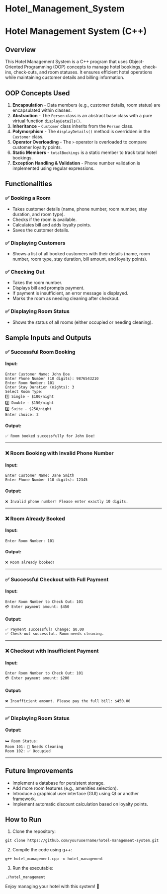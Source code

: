 # Hotel_Management_System

# Hotel Management System (C++)

## Overview
This Hotel Management System is a C++ program that uses Object-Oriented Programming (OOP) concepts to manage hotel bookings, check-ins, check-outs, and room statuses. It ensures efficient hotel operations while maintaining customer details and billing information.

## OOP Concepts Used

1. **Encapsulation** - Data members (e.g., customer details, room status) are encapsulated within classes.
2. **Abstraction** - The `Person` class is an abstract base class with a pure virtual function `displayDetails()`.
3. **Inheritance** - `Customer` class inherits from the `Person` class.
4. **Polymorphism** - The `displayDetails()` method is overridden in the `Customer` class.
5. **Operator Overloading** - The `>` operator is overloaded to compare customer loyalty points.
6. **Static Members** - `totalBookings` is a static member to track total hotel bookings.
7. **Exception Handling & Validation** - Phone number validation is implemented using regular expressions.

## Functionalities

### ✅ Booking a Room
- Takes customer details (name, phone number, room number, stay duration, and room type).
- Checks if the room is available.
- Calculates bill and adds loyalty points.
- Saves the customer details.

### ✅ Displaying Customers
- Shows a list of all booked customers with their details (name, room number, room type, stay duration, bill amount, and loyalty points).

### ✅ Checking Out
- Takes the room number.
- Displays bill and prompts payment.
- If payment is insufficient, an error message is displayed.
- Marks the room as needing cleaning after checkout.

### ✅ Displaying Room Status
- Shows the status of all rooms (either occupied or needing cleaning).

## Sample Inputs and Outputs

### ✅ Successful Room Booking
#### **Input:**
```
Enter Customer Name: John Doe
Enter Phone Number (10 digits): 9876543210
Enter Room Number: 101
Enter Stay Duration (nights): 3
Select Room Type:
1️⃣ Single - $100/night
2️⃣ Double - $150/night
3️⃣ Suite - $250/night
Enter choice: 2
```
#### **Output:**
```
✅ Room booked successfully for John Doe!
```

---

### ❌ Room Booking with Invalid Phone Number
#### **Input:**
```
Enter Customer Name: Jane Smith
Enter Phone Number (10 digits): 12345
```
#### **Output:**
```
❌ Invalid phone number! Please enter exactly 10 digits.
```

---

### ❌ Room Already Booked
#### **Input:**
```
Enter Room Number: 101
```
#### **Output:**
```
❌ Room already booked!
```

---

### ✅ Successful Checkout with Full Payment
#### **Input:**
```
Enter Room Number to Check Out: 101
💳 Enter payment amount: $450
```
#### **Output:**
```
✅ Payment successful! Change: $0.00
✅ Check-out successful. Room needs cleaning.
```

---

### ❌ Checkout with Insufficient Payment
#### **Input:**
```
Enter Room Number to Check Out: 101
💳 Enter payment amount: $200
```
#### **Output:**
```
❌ Insufficient amount. Please pay the full bill: $450.00
```

---

### ✅ Displaying Room Status
#### **Output:**
```
🛏️ Room Status:
Room 101: 🧹 Needs Cleaning
Room 102: ✅ Occupied
```

---

## Future Improvements
- Implement a database for persistent storage.
- Add more room features (e.g., amenities selection).
- Introduce a graphical user interface (GUI) using Qt or another framework.
- Implement automatic discount calculation based on loyalty points.

## How to Run
1. Clone the repository:
```
git clone https://github.com/yourusername/hotel-management-system.git
```
2. Compile the code using g++:
```
g++ hotel_management.cpp -o hotel_management
```
3. Run the executable:
```
./hotel_management
```

Enjoy managing your hotel with this system! 🚀

